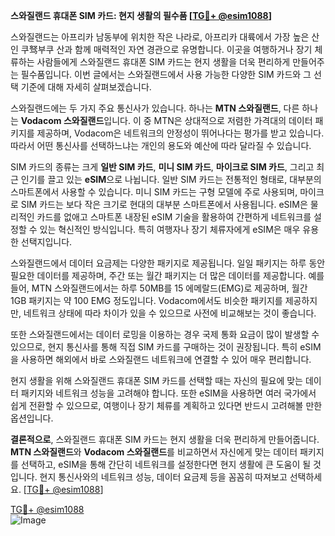 **스와질랜드 휴대폰 SIM 카드: 현지 생활의 필수품 [[TG💪+ @esim1088](https://t.me/s/esim1088)]**

스와질랜드는 아프리카 남동부에 위치한 작은 나라로, 아프리카 대륙에서 가장 높은 산인 쿠驽부쿠 산과 함께 매력적인 자연 경관으로 유명합니다. 이곳을 여행하거나 장기 체류하는 사람들에게 스와질랜드 휴대폰 SIM 카드는 현지 생활을 더욱 편리하게 만들어주는 필수품입니다. 이번 글에서는 스와질랜드에서 사용 가능한 다양한 SIM 카드와 그 선택 기준에 대해 자세히 살펴보겠습니다.

스와질랜드에는 두 가지 주요 통신사가 있습니다. 하나는 **MTN 스와질랜드**, 다른 하나는 **Vodacom 스와질랜드**입니다. 이 중 MTN은 상대적으로 저렴한 가격대의 데이터 패키지를 제공하며, Vodacom은 네트워크의 안정성이 뛰어나다는 평가를 받고 있습니다. 따라서 어떤 통신사를 선택하느냐는 개인의 용도와 예산에 따라 달라질 수 있습니다.

SIM 카드의 종류는 크게 **일반 SIM 카드**, **미니 SIM 카드**, **마이크로 SIM 카드**, 그리고 최근 인기를 끌고 있는 **eSIM**으로 나뉩니다. 일반 SIM 카드는 전통적인 형태로, 대부분의 스마트폰에서 사용할 수 있습니다. 미니 SIM 카드는 구형 모델에 주로 사용되며, 마이크로 SIM 카드는 보다 작은 크기로 현대의 대부분 스마트폰에서 사용됩니다. eSIM은 물리적인 카드를 없애고 스마트폰 내장된 eSIM 기술을 활용하여 간편하게 네트워크를 설정할 수 있는 혁신적인 방식입니다. 특히 여행자나 장기 체류자에게 eSIM은 매우 유용한 선택지입니다.

스와질랜드에서 데이터 요금제는 다양한 패키지로 제공됩니다. 일일 패키지는 하루 동안 필요한 데이터를 제공하며, 주간 또는 월간 패키지는 더 많은 데이터를 제공합니다. 예를 들어, MTN 스와질랜드에서는 하루 50MB를 15 에메랄드(EMG)로 제공하며, 월간 1GB 패키지는 약 100 EMG 정도입니다. Vodacom에서도 비슷한 패키지를 제공하지만, 네트워크 상태에 따라 차이가 있을 수 있으므로 사전에 비교해보는 것이 좋습니다.

또한 스와질랜드에서는 데이터 로밍을 이용하는 경우 국제 통화 요금이 많이 발생할 수 있으므로, 현지 통신사를 통해 직접 SIM 카드를 구매하는 것이 권장됩니다. 특히 eSIM을 사용하면 해외에서 바로 스와질랜드 네트워크에 연결할 수 있어 매우 편리합니다.

현지 생활을 위해 스와질랜드 휴대폰 SIM 카드를 선택할 때는 자신의 필요에 맞는 데이터 패키지와 네트워크 성능을 고려해야 합니다. 또한 eSIM을 사용하면 여러 국가에서 쉽게 전환할 수 있으므로, 여행이나 장기 체류를 계획하고 있다면 반드시 고려해볼 만한 옵션입니다.

**결론적으로**, 스와질랜드 휴대폰 SIM 카드는 현지 생활을 더욱 편리하게 만들어줍니다. **MTN 스와질랜드**와 **Vodacom 스와질랜드**를 비교하면서 자신에게 맞는 데이터 패키지를 선택하고, eSIM을 통해 간단히 네트워크를 설정한다면 현지 생활에 큰 도움이 될 것입니다. 현지 통신사와의 네트워크 성능, 데이터 요금제 등을 꼼꼼히 따져보고 선택하세요. [[TG💪+ @esim1088](https://t.me/s/esim1088)]

[TG💪+ @esim1088](https://t.me/s/esim1088)  
![Image](https://i.postimg.cc/Y0z9fWf4/image.png)
